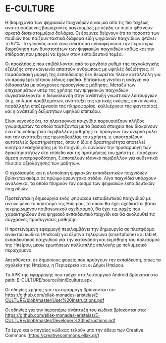 # E-CULTURE

Η βιομηχανία των ψηφιακών παιχνιδιών είναι μια από τις πιο ταχέως αναπτυσσόμενες βιομηχανίες παγκοσμίως με κέρδη τα οποία φθάνουν αρκετά δισεκατομμύρια δολάρια. Οι έρευνες δείχνουν ότι το ποσοστό των παιδιών που παίζουν τακτικά διάφορα είδη ψηφιακών παιχνιδιών φτάνει το 97%. Το γεγονός αυτό κάνει ιδιαίτερα ενδιαφέρουσα την περαιτέρω διερεύνηση των δυνατοτήτων των ψηφιακών παιχνιδιών καθώς και την επίδραση που μπορεί να έχουν στον εκπαιδευτικό τομέα.

Οι προκλήσεις που επιβάλλονται από το ραγδαίο ρυθμό της τεχνολογικής εξέλιξης στην κοινωνία απαιτούν ανθρώπους με υψηλές δεξιότητες. Η παραδοσιακή μορφή της εκπαίδευσης δεν θεωρείται πλέον κατάλληλη για να προσφέρει τέτοιου είδους εφόδια. Επιτακτική γίνεται η ανάγκη για διδασκαλία με σύγχρονες προσεγγίσεις μάθησης. Μεταξύ των επιχειρημάτων υπέρ της χρήσης των ψηφιακών παιχνιδιών συγκαταλέγονται η διευκόλυνση στην ανάπτυξη γνωστικών λειτουργιών (π.χ. επίλυση προβλημάτων, ανάπτυξη της κριτικής σκέψης, επικοινωνία, παράλληλη επεξεργασία της πληροφορίας, καλλιέργεια της φαντασίας), και η ανάπτυξη δεξιοτήτων  υψηλού επιπέδου.

Είναι γεγονός ότι, τα ηλεκτρονικά παιχνίδια παρουσιάζουν πλήθος γνωρισμάτων τα οποία ταυτίζονται με τα βασικά στοιχεία που διακρίνουν ένα εποικοδομητικό περιβάλλον μάθησης: α. προάγουν τον ενεργό ρόλο και την ανάπτυξη της πρωτοβουλίας του χρήστη, γ. υποστηρίζουν αυτοτελείς δραστηριότητες, όπου η ίδια η δραστηριότητα αποτελεί κίνητρο ενασχόλησης με το παιχνίδι, δ. ευνοούν την προσαρμογή των δραστηριοτήτων στο επίπεδο και τις προτιμήσεις του χρήστη ε. παρέχουν άμεση ανατροφοδότηση, ζ.αποτελούν ιδανικό περιβάλλον για αυθεντικά πλαίσια αξιολόγησης των μαθητών.

Ο σχεδιασμός και η υλοποίηση ψηφιακών εκπαιδευτικών παιχνιδιών βρίσκεται ακόμα σε πρώιμο ερευνητικό στάδιο. Λίγα παιχνίδια υπάρχουν αναλογικά, τα οποία πληρούν τον ορισμό των ψηφιακών εκπαιδευτικών παιχνιδιών.

Προτείνεται η δημιουργία ενός ψηφιακού εκπαιδευτικού παιχνιδιού με αντικείμενο το πολιτισμό της Ηπείρου, το οποίο θα έχει σχεδιαστεί βάσει τεκμηριωμένου παιδαγωγικού σχεδιασμού, θα έχει τις αρχές που χαρακτηρίζουν ένα ψηφιακό εκπαιδευτικό παιχνίδι και θα ακολουθεί τις σύγχρονες προσεγγίσεις μάθησης.

Η προτεινόμενη εφαρμογή περιλαμβάνει την δημιουργία σε πλατφόρμα ανοικτού κώδικα (Android) για έξυπνα τηλέφωνα (smartphone) και tablet, εκπαιδευτικού παιχνιδιού για την κατανόηση και εκμάθηση του πολιτισμού της Ηπείρου, μέσω ερωτήσεων πολλαπλής επιλογής με πολυμεσικό περιεχόμενο.

Απευθύνεται σε δημόσιους φορείς που προάγουν την εκπαίδευση, όπως τα σχολεία της Ηπείρου, η Περιφέρεια και οι Δήμοι Ηπείρου.

Το APK της εφαρμογής που τρέχει στο λειτουργικό Android βρίσκεται στο path: E-CULTURE/source/bin/Eculture.apk

Οι οδηγίες χρήσης για την εφαρμογή βρίσκονται στο: https://github.com/ellak-monades-aristeias/E-CULTURE/blob/master/User%20Instructions.pdf

Οι οδηγίες για την περαιτέρω ανάπτυξη του κώδικα βρίσκονται στο: https://github.com/ellak-monades-aristeias/E-CULTURE/blob/master/Developer%20Instructions.pdf

Το έργο και ο πηγαίος κώδικας τελούν υπό την άδεια των Creative Commons (https://creativecommons.ellak.gr/)
